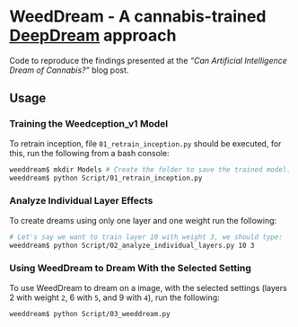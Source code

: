 
# WeedDream - A cannabis-trained [DeepDream](https://en.wikipedia.org/wiki/DeepDream) approach

<!-- TODO: Add post link. -->

Code to reproduce the findings presented at the *“Can Artificial
Intelligence Dream of Cannabis?”* blog post.

## Usage

### Training the Weedception\_v1 Model

To retrain inception, file `01_retrain_inception.py` should be executed,
for this, run the following from a bash console:

``` bash
weeddream$ mkdir Models # Create the folder to save the trained model.
weeddream$ python Script/01_retrain_inception.py 
```

### Analyze Individual Layer Effects

To create dreams using only one layer and one weight run the following:

``` bash
# Let's say we want to train layer 10 with weight 3, we should type:
weeddream$ python Script/02_analyze_individual_layers.py 10 3
```

### Using WeedDream to Dream With the Selected Setting

To use WeedDream to dream on a image, with the selected settings (layers
2 with weight `2`, 6 with `5`, and 9 with `4`), run the following:

``` bash
weeddream$ python Script/03_weeddream.py
```
